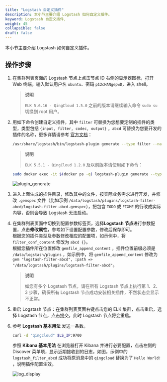 ```yaml
---
title: "Logstash 自定义插件"
description: 本小节主要介绍 Logstash 如何自定义插件。
keyword: Logstash 自定义插件,
weight: 45
collapsible: false
draft: false
---
```


本小节主要介绍 Logstash 如何自定义插件。

## 操作步骤

1. 在集群列表页面的 Logstash 节点上点击节点 ID 右侧的显示器图标，打开 Web 终端。输入默认用户名 `ubuntu`、密码 `p12cHANgepwD`，进入 shell。

   > **说明**
   >
   > `ELK 5.6.16 - QingCloud 1.5.0` 之前的版本请继续输入命令 `sudo su` 切换到 root 用户。

2. 用如下命令创建自定义插件，其中 `filter` 可替换为您想要定制的插件的类型，类型包括 `{input, filter, codec, output}` ，`abcd` 可替换为您要开发的插件的名称，更多详情请参考 [官方文档](https://www.elastic.co/guide/en/logstash/master/contributing-to-logstash.html)：

   ```bash
   /usr/share/logstash/bin/logstash-plugin generate --type filter --name abcd --path /data/logstash/plugins
   ```

   > **说明**
   >
   > `ELK 5.5.1 - QingCloud 1.2.0` 及以前版本请使用如下命令：
   
   ```bash
   sudo docker exec -it $(docker ps -q) logstash-plugin generate --type filter --name abcd --path /data/logstash/plugins
   ```

   ![plugin_generate](../../_images/plugin_generate.png)

3. 进入上面生成的插件目录，修改其中的文件，按实际业务需求进行开发，并修改 `.gemspec` 文件（比如示例 `/data/logstash/plugins/logstash-filter-abcd/logstash-filter-abcd.gemspec`），把包含 `TODO`  或 `FIXME` 的行改成实际内容，否则会导致 Logstash 无法启动。

4. 在集群列表页面中切换到配置参数标签页，选择**Logstash 节点**进行参数配置，点击**修改属性**，参考如下设置配置参数，修改后保存即可。  
   根据您的插件类型及参数修改相应的配置项，如示例中，将 `filter_conf_content` 修改为 `abcd {}`。  
   根据您插件所在位置修改 `gemfile_append_content` ，插件位置前缀必须是 `/data/logstash/plugins` ，如示例中，将 `gemfile_append_content` 修改为 `gem "logstash-filter-abcd", :path => "/data/logstash/plugins/logstash-filter-abcd"`。

   > **说明**
   >
   > 如您有多个 Logstash 节点，请在所有 Logstash 节点上执行第 1、2、3 步骤，确保所有 Logstash 节点成功安装相关插件，不然状态会显示不正常。

5. 重启 Logstash 节点：在集群列表页面右键点击您的 ELK 集群，点击重启，选择 Logstash 节点，点击提交，此时 Logstash 节点将会重启。

6. 参考 **Logstash 基本用法** 发送一条数。

   ```bash
   curl -d "qingcloud" $LS_IP:9700
   ```

   参照 **Kibana 基本用法** 在浏览器打开 Kibana 并进行必要配置，点击左侧的 Discover 菜单项，显示近期接收到的日志，如图，示例中的 `logstash_filter_abcd` 成功将原消息中的 `qingcloud` 替换为了 `Hello World!` ，说明插件配置生效。

   ![log_display](../../_images/log_display.png)

